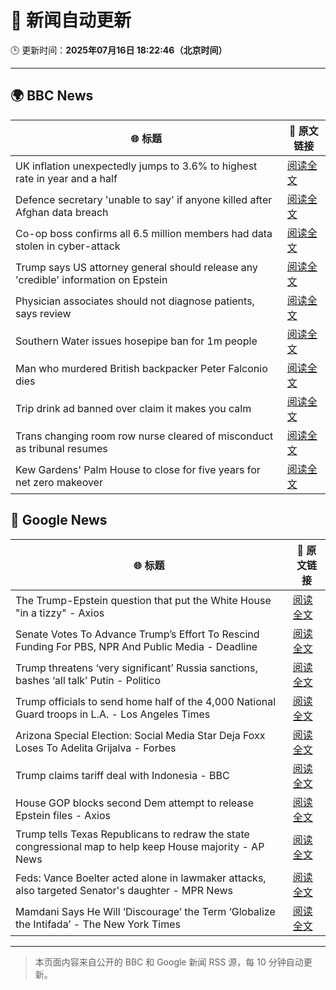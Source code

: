 # 🧠 新闻自动更新

🕒 更新时间：**2025年07月16日 18:22:46（北京时间）**

---

## 🌍 BBC News

| 🌐 标题 | 🔗 原文链接 |
|--------|-------------|
| UK inflation unexpectedly jumps to 3.6% to highest rate in year and a half | [阅读全文](https://www.bbc.com/news/articles/c3en2enpy7po) |
| Defence secretary 'unable to say' if anyone killed after Afghan data breach | [阅读全文](https://www.bbc.com/news/articles/c1k8yvj89kyo) |
| Co-op boss confirms all 6.5 million members had data stolen in cyber-attack | [阅读全文](https://www.bbc.com/news/articles/cql0ple066po) |
| Trump says US attorney general should release any 'credible' information on Epstein | [阅读全文](https://www.bbc.com/news/articles/ckgl4dl334go) |
| Physician associates should not diagnose patients, says review | [阅读全文](https://www.bbc.com/news/articles/c70r7d7z0wro) |
| Southern Water issues hosepipe ban for 1m people | [阅读全文](https://www.bbc.com/news/articles/ckglpvzygvzo) |
| Man who murdered British backpacker Peter Falconio dies | [阅读全文](https://www.bbc.com/news/articles/cjrlg4x8e78o) |
| Trip drink ad banned over claim it makes you calm | [阅读全文](https://www.bbc.com/news/articles/c14e2d2ednpo) |
| Trans changing room row nurse cleared of misconduct as tribunal resumes | [阅读全文](https://www.bbc.com/news/articles/cm2mp5jley8o) |
| Kew Gardens' Palm House to close for five years for net zero makeover | [阅读全文](https://www.bbc.com/news/articles/cpwq08rxxklo) |

## 📰 Google News

| 🌐 标题 | 🔗 原文链接 |
|--------|-------------|
| The Trump-Epstein question that put the White House "in a tizzy" - Axios | [阅读全文](https://news.google.com/rss/articles/CBMifEFVX3lxTE5zTWdEajdsdkNzS083OEEtSHE1WGx4VWJKei1vY3o2emhCNndoeDNUVndQZW5yMjFIZUlRc0xURXdnLXJsaU1YaUY3WXJybzBfRUYzMGZYUlFFR0tOeEVsSW1yZEwwdWNuUUdGOUphc3pETlV1aXpJaWZkYUg?oc=5) |
| Senate Votes To Advance Trump’s Effort To Rescind Funding For PBS, NPR And Public Media - Deadline | [阅读全文](https://news.google.com/rss/articles/CBMimAFBVV95cUxQTDFPaGtaakU1MUtRNWF6T0FuVU96Qk4xZEg0bkhBUGJjeXhVSXpKTlJKMjdSV2RTN0ZiSEJUMDJ2dzgxOEJzWDIyaHNwUjllQVVaazZKaXEtalF6eU10SXRpX0pWa1d4aUJOT2lWN002Q3J0QmJHUVVWVUFtSkU5M1JIa1RuU3VKT19PRTV3cVBsWS1yRkpPeg?oc=5) |
| Trump threatens ‘very significant’ Russia sanctions, bashes ‘all talk’ Putin - Politico | [阅读全文](https://news.google.com/rss/articles/CBMimwFBVV95cUxOelM0bTg5MVZpMVRKQVM4YWRfcjdvNF9INzFhZ2d6UjY4ZFh3Y1A3YVdreFV6UDZ6YjlVSDdzUmdibzJfNlpvWVNlVWZWdEw0NThmNWxOVEx4V056dF9wMEJ0eWJBS216S2VXNlhteXJ3Y190YVBMNUpieExod0NMb2ItUkpfX0xqaURHRmxHYVJmQmtDY0lRV21XYw?oc=5) |
| Trump officials to send home half of the 4,000 National Guard troops in L.A. - Los Angeles Times | [阅读全文](https://news.google.com/rss/articles/CBMi1AFBVV95cUxNMDQzblNLUm1xc3A0TDJvZVZxOFd1TmJ5LVBkZ29ySDZUdGdyNWlfRmRDWmd3YWZQU253cjVjT1U5aXU1aTViRF94NkhKWVhzbW1GM010X2w1NWI5UXFnRGMyV3RuYk1DcGVMU09XR0FqU2NTM2o1bDVwanNOMUEtWjQzQW5QbFNTRFk2VkxGS3JxT2t6d0Zhc1lNc2tIN040akE5ZHJLZkpwVlNlVmpYY0dwMUotdWJnbERlMTI1eTcxMzlkYURuZ2lvMXZEVWtZTWhOOA?oc=5) |
| Arizona Special Election: Social Media Star Deja Foxx Loses To Adelita Grijalva - Forbes | [阅读全文](https://news.google.com/rss/articles/CBMi9wFBVV95cUxQYm1mNXhYVTMxaTR4ajU5NDY5ZndoWWZXMGlKaHFsS1dnSGxpdnF4ZkZWT1YtMkdodkVOYWM5RnNPRGpHWXdvUDRZbHhPWU53QTJtdklGck5xT0Z3Uks2cEV0ZTZZQVduZ1ZaaWdLZ3dPaFNTLW1KWWtyV1I3Nmd1c2Z1X0ZEazBSUzlKYVBPS0pIMVZreFA2WDJzN0ZWSDkyMTdhSExpRV82Nk00LWZOc3BiRlhrT3AxSnJmWC0tN29kTnhOeDdIQm1GUUZtRElIRExNR3dMYlZTLXpGQ1pVOXBHWE1RZlZ6ZWR1dTRrbjYyN1ZJd3Aw?oc=5) |
| Trump claims tariff deal with Indonesia - BBC | [阅读全文](https://news.google.com/rss/articles/CBMiWkFVX3lxTE1ySXIyakxiWHJEVG1uYnVmYkJtOUpQQVpQcS1rMjYxYThBQnQtcHlvcm9LVDE0dERUdVU3dUpmZHJYei1YeEZ6RjFKcFhtbkItRHJubHJoUVE2QdIBX0FVX3lxTE5Ja2dVQ3lVUDkyaXNwQU05U3lOdHM0N3EyNGRtdkJSWFl5RGN5LXlnampEcmhlVTZxeVBpOUFSdndFS0VEM0p0MUx0Mk1WWnROQ2RsQ3c3RGNYb2ZMTFQ0?oc=5) |
| House GOP blocks second Dem attempt to release Epstein files - Axios | [阅读全文](https://news.google.com/rss/articles/CBMihAFBVV95cUxQZlprRVZ3MVl6MjhudVFNM290ck1yYW1CY3p3bmx5TnRfOFB4YjBHSWxnRE5tTmxaelREVEg4YWtVU2NIZFhfRDJNZi1ZS00xMnpxRzkwMGozOTRmQlhpOWJEbWZGb2Z4TEVtRnZLY3h2dlFsVWF3RFVpVWl4X3lCNVktZDk?oc=5) |
| Trump tells Texas Republicans to redraw the state congressional map to help keep House majority - AP News | [阅读全文](https://news.google.com/rss/articles/CBMisgFBVV95cUxPZDhaU2NHX09JQlZTQjc4dC1PVXNMRnRkMDFJanZqVEctc2dabW91UFVfbEF3clJkZ1Y3QTRVQndXQUc2Nk1tZUN5TTF1bnFfY090UGV4eFQ2MTB6eDg2U2ZoNEF1Q3lXRGpEUnpSZUNQSFN4MjNQbE81R0h0VHh4WEtMTGRwcndNeEpxTkFlQmdNQnk5TWd3Wkl4M3JQSHlBSTB0ckN5VkxGVHRyazVXbHRB?oc=5) |
| Feds: Vance Boelter acted alone in lawmaker attacks, also targeted Senator's daughter - MPR News | [阅读全文](https://news.google.com/rss/articles/CBMioAFBVV95cUxNN1J0ZlJnN215cnBzTFBGZlNyVTAxZG5tM2tQNkdRblcwQnJRb2ctY2dMNnpXXzVhVkxuUUZEQ1QtcFJCRVBEOGNDeGRndEE2ZWFxdVpWQ0JFU3pVVkRYMlJQX1FkV3FHRXNoRDIzdlBGNHNMTllkT3pqSDN5Y1E0Y1MzcmJTa2hjM1BVRHdsVVBnb1JOSFZVNkVDSGozZkdi?oc=5) |
| Mamdani Says He Will ‘Discourage’ the Term ‘Globalize the Intifada’ - The New York Times | [阅读全文](https://news.google.com/rss/articles/CBMilwFBVV95cUxQNmExS0JYUFA3V0JOdFpHM2F4UDRyaWtyUkd3UUw2QVlBSkhOYll3d2M4dTNYcDFnMHh1bUJydGJwakNrTDNhcWxfVXJnT0dWUHYySzAwcjJNckpCQldzR195MWNHVmdKbTE4QnoxN21NQlZuaE1mTzU5MEYyMlhjaWl4eW9NTEkxMjl4Zm5JVFZ4R1dXVW1N?oc=5) |

---
> 本页面内容来自公开的 BBC 和 Google 新闻 RSS 源，每 10 分钟自动更新。
